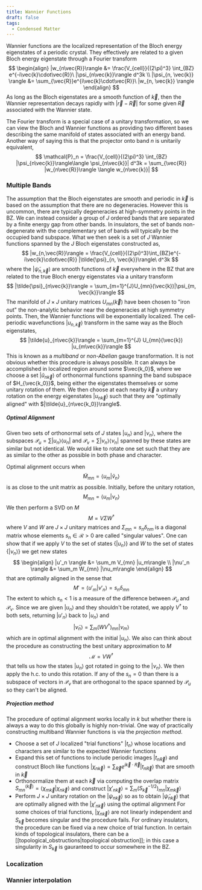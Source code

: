 ```yaml
---
title: Wannier Functions
draft: false
tags:
  - Condensed Matter
---
```


Wannier functions are the localized representation of the Bloch energy eigenstates of a periodic crystal. They effectively are related to a given Bloch energy eigenstate through a Fourier transform
$$
\begin{align}
|w_{n\vec{R}}\rangle &= \frac{V_{cell}}{(2\pi)^3} \int_{BZ} e^{-i\vec{k}\cdot\vec{R}}\ |\psi_{n\vec{k}}\rangle d^3k \\
|\psi_{n, \vec{k}} \rangle &= \sum_{\vec{R}}e^{i\vec{k}\cdot\vec{R}}\ |w_{n, 
\vec{k}} \rangle
\end{align}
$$
As long as the Bloch eigenstates are a smooth function of $\vec{k}$, then the Wannier representation decays rapidly with $|\vec{r} -\vec{R}|$  for some given $\vec{R}$ associated with the Wannier state. 

The Fourier transform is a special case of a unitary transformation, so we can view the Bloch and Wannier functions as providing two different bases describing the same manifold of states associated with an energy band. Another way of saying this is that the projector onto band $n$ is unitarily equivalent,
$$
\mathcal{P}_n = \frac{V_{cell}}{(2\pi)^3} \int_{BZ} |\psi_{n\vec{k}}\rangle\langle \psi_{n\vec{k}}| d^3k = \sum_{\vec{R}} |w_{n\vec{R}}\rangle \langle w_{n\vec{k}}|
$$
### Multiple Bands
The assumption that the Bloch eigenstates are smooth and periodic in $\vec{k}$ is based on the assumption that there are no degeneracies. However this is uncommon, there are typically degeneracies at high-symmetry points in the BZ. We can instead consider a group of $J$ ordered bands that are separated by a finite energy gap from other bands. In insulators, the set of bands non-degenerate with the complementary set of bands will typically be the occupied band subspace. What we then seek is a set of $J$ Wannier functions spanned by the $J$ Bloch eigenstates constructed as,
$$
|w_{n,\vec{R}}\rangle = \frac{V_{cell}}{(2\pi)^3}\int_{BZ}e^{-i\vec{k}\cdot\vec{R}}
|\tilde{\psi}_{n, \vec{k}}\rangle\  d^3k
$$
where the $|\tilde{\psi}_{n, \vec{k}}\rangle$ are smooth functions of $\vec{k}$ everywhere in the BZ that are related to the true Bloch energy eigenstates via a unitary transform
$$
|\tilde{\psi}_{n\vec{k}}\rangle = \sum_{m=1}^{J}U_{mn}(\vec{k})|\psi_{m, \vec{k}}\rangle
$$
The manifold of $J \times J$ unitary matrices $U_{mn}(\vec{k})$ have been chosen to "iron out" the non-analytic behavior near the degeneracies at high symmetry points. Then, the Wannier functions will be exponentially localized. The cell-periodic wavefunctions $|u_{n,\vec{k}}\rangle$ transform in the same way as the Bloch eigenstates,
$$
|\tilde{u}_{n\vec{k}}\rangle = \sum_{m=1}^{J} U_{mn}(\vec{k}) |u_{m\vec{k}}\rangle
$$
This is known as a _multiband_ or _non-Abelian_ gauge transformation. It is not obvious whether this procedure is always possible. It can always be accomplished in localized region around some $\vec{k_0}$, where we choose a set $|\tilde{u}_{n\vec{k}}\rangle$ of orthonormal functions spanning the band subspace of $H_{\vec{k_0}}$, being either the eigenstates themselves or some unitary rotation of them. We then choose at each nearby $\vec{k}$ a unitary rotation on the energy eigenstates $|u_{n\vec{k}}\rangle$  such that they are "optimally aligned" with $|\tilde{u}_{n\vec{k_0}}\rangle$. 
##### Optimal Alignment 
Given two sets of orthonormal sets of $J$  states $|u_n\rangle$ and $|\nu_n\rangle$, where the subspaces  $\mathcal{P}_u = \sum |u_n\rangle \langle u_n |$ and $\mathcal{P}_{\nu} = \sum |\nu_n\rangle \langle \nu_n|$ spanned by these states are similar but not identical. We would like to rotate one set such that they are as similar to the other as possible in both phase and character. 

Optimal alignment occurs when 
$$
\tilde{M}_{mn} = \langle u_m| \tilde{v}_n \rangle
$$
is as close to the unit matrix as possible. Initially, before the unitary rotation,
$$
M_{mn} = \langle u_m | \nu_n \rangle
$$
We then perform a SVD on $M$ 
$$
M = V\Sigma W^{\dagger}
$$
where $V$ and $W$ are $J\times J$ unitary matrices and $\Sigma_{mn} = s_n \delta_{nm}$ is a diagonal matrix whose elements $s_n \in \mathcal{R} \gt 0$ are called "singular values". One can show that if we apply $V$ to the set of states $\{ |u_n\rangle \}$ and $W$ to the set of states $\{ |\nu_n\rangle \}$ we get new states
$$
\begin{align}
|u'_n \rangle &= \sum_m V_{mn} |u_m\rangle \\
|\nu'_n \rangle &= \sum_m W_{mn} |\nu_m\rangle
\end{align}
$$
that are optimally aligned in the sense that 
$$
M' = \langle u'_m | \nu'_n \rangle = s_n \delta_{mn}
$$
The extent to which $s_n \lt 1$ is a measure of the difference between $\mathcal{P}_u$ and $\mathcal{P}_{\nu}$. Since we are given $|u_n\rangle$ and they shouldn't be rotated, we apply $V^{\dagger}$ to both sets, returning $|u'_n \rangle$ back to $|u_n\rangle$ and 
$$
|\tilde{\nu}_n\rangle = \sum_m (WV^{\dagger})_{mn} | \nu_m \rangle
$$
which are in optimal alignment with the initial $|u_n\rangle$. We also can think about the procedure as constructing the best unitary approximation to $M$ 
$$
\mathcal{M} = VW^{\dagger}
$$
that tells us how the states $|u_n\rangle$ got rotated in going to the $|\nu_n\rangle$. We then apply the h.c. to undo this rotation. If any of the $s_n = 0$ than there is a subspace of vectors in $\mathcal{P}_{\nu}$ that are orthogonal to the space spanned by $\mathcal{P}_u$ so they can't be aligned. 

##### Projection method
The procedure of optimal alignment works locally in $k$ but whether there is always a way to do this globally is highly non-trivial. One way of practically constructing multiband Wannier functions is via the _projection method_. 
- Choose a set of $J$ localized "trial functions" $|t_n \rangle$ whose locations and characters are similar to the expected Wannier functions
- Expand this set of functions to include periodic images $|t_{n\vec{R}}\rangle$ and construct Bloch like functions $|\chi_{n\vec{k}}\rangle = \sum_{\vec{R}} e^{i\vec{k}\cdot\vec{R}} |t_{n\vec{R}}\rangle$ that are smooth in $\vec{k}$ 
- Orthonormalize them at each $\vec{k}$ via computing the overlap matrix $S^{(\vec{k})}_{mn} = \langle \chi_{m\vec{k}} | \chi_{n\vec{k}}\rangle$ and construct $|\chi'_{n\vec{k}}\rangle = \sum_m (S_{\vec{k}}^{-1/2})_{mn} |\chi_{m \vec{k}}\rangle$ 
- Perform $J\times J$ unitary rotation on the $|\psi_{n\vec{k}}\rangle$ so as to obtain $|\tilde{\psi}_{n\vec{k}}\rangle$ that are optimally aligned with the $|\chi'_{n\vec{k}}\rangle$ using the optimal alignment 
For some choices of trial functions, $|\chi_{n\vec{k}}\rangle$ are not linearly independent and $S_{\vec{k}}$ becomes singular and the procedure fails. For ordinary insulators, the procedure can be fixed via a new choice of trial function. In certain kinds of topological insulators, there can be a [[topological_obstructions|topological obstruction]]; in this case a singularity in $S_{\vec{k}}$ is gauranteed to occur somewhere in the BZ.

### Localization


### Wannier interpolation